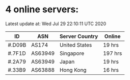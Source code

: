 # 4 online servers:

Latest update at: Wed Jul 29 22:10:11 UTC 2020

| ID | ASN | Server Country | Online |
| -- | --- | -------------- | ------ |
| #.D09B | AS174 | United States | 19 hrs |
| #.7F1D | AS63949 | Singapore | 197 hrs |
| #.2A79 | AS63949 | Japan | 19 hrs |
| #.33B9 | AS63888 | Hong Kong | 16 hrs |

